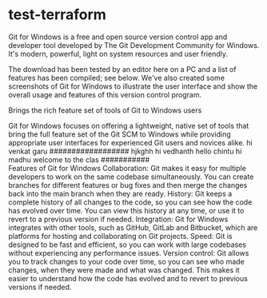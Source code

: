 # test-terraform 
Git for Windows is a free and open source version control app and developer tool developed by The Git Development Community for Windows. It's modern, powerful, light on system resources and user friendly.

The download has been tested by an editor here on a PC and a list of features has been compiled; see below. We've also created some screenshots of Git for Windows to illustrate the user interface and show the overall usage and features of this version control program.

Brings the rich feature set of tools of Git to Windows users

Git for Windows focuses on offering a lightweight, native set of tools that bring the full feature set of the Git SCM to Windows while providing appropriate user interfaces for experienced Git users and novices alike.
hi venkat garu 
################## hjkghh
hi vedhanth
hello chintu
hi madhu
welcome to the clas
###########   
Features of Git for Windows
Collaboration: Git makes it easy for multiple developers to work on the same codebase simultaneously. You can create branches for different features or bug fixes and then merge the changes back into the main branch when they are ready.
History: Git keeps a complete history of all changes to the code, so you can see how the code has evolved over time. You can view this history at any time, or use it to revert to a previous version if needed.
Integration: Git for Windows integrates with other tools, such as GitHub, GitLab and Bitbucket, which are platforms for hosting and collaborating on Git projects.
Speed: Git is designed to be fast and efficient, so you can work with large codebases without experiencing any performance issues.
Version control: Git allows you to track changes to your code over time, so you can see who made changes, when they were made and what was changed. This makes it easier to understand how the code has evolved and to revert to previous versions if needed.